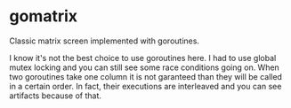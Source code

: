 # gomatrix
Classic matrix screen implemented with goroutines.

I know it's not the best choice to use goroutines here. I had to use global mutex locking and you can still see some race conditions going on. 
When two goroutines take one column it is not garanteed than they will be called in a certain order. 
In fact, their executions are interleaved and you can see artifacts because of that.
